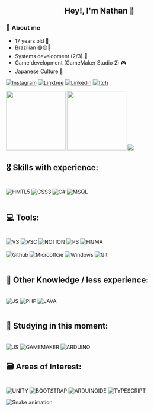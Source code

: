 <div align="center">

## Hey!, I'm Nathan 📼 
</div>

### 💾 About me
- 17 years old 💾
- Brazilian 🟢🟡🔵
- Systems development (2/3) 📱
- Game development (GameMaker Studio 2) 🎮
- Japanese Culture 👺
 
 [![Instagram](https://img.shields.io/badge/Instagram-E4405F?style=for-the-badge&logo=instagram&logoColor=white)](https://www.instagram.com/nahtan_not_found/)
 [![Linktree](https://img.shields.io/badge/linktree-39E09B?style=for-the-badge&logo=linktree&logoColor=white)](https://linktr.ee/nahtanPNG/)
 [![Linkedin](https://img.shields.io/badge/LinkedIn-0077B5?style=for-the-badge&logo=linkedin&logoColor=white)](https://www.linkedin.com/in/nathan-ferreira-121545241/)
 [![Itch](https://img.shields.io/badge/Itch.io-FA5C5C?style=for-the-badge&logo=itchdotio&logoColor=white)](https://sleepysheep-studio.itch.io)

<img height="160em" src="https://github-readme-stats.vercel.app/api?username=nahtanPNG&show_icons=true&theme=dark&include_all_commits=true&count_private=true"/> <img height="160em" src="https://github-readme-stats.vercel.app/api/top-langs/?username=nahtanPNG&layout=compact&langs_count=7&theme=dark"/>
<img src="https://wakatime.com/@nahtanPNG"/>
## 🎖️ Skills with experience:
<div style="display: inline_block"><br/>
  <img align="center" alt="HMTL5" src="https://img.shields.io/badge/HTML5-E34F26?style=for-the-badge&logo=html5&logoColor=white" />
 <img align="center" alt="CSS3" src="https://img.shields.io/badge/CSS3-1572B6?style=for-the-badge&logo=css3&logoColor=whit" />
 <img align="center" alt="C#" src="https://img.shields.io/badge/C%23-239120?style=for-the-badge&logo=c-sharp&logoColor=white" />
 <img align="center" alt="MSQL" src="https://img.shields.io/badge/MySQL-00000F?style=for-the-badge&logo=mysql&logoColor=white" />
 
 </div><br/>
 
## 💻 Tools:
 <div style="display: inline_block"><br/>
 <img align="center" alt="VS" src="https://img.shields.io/badge/Visual_Studio-5C2D91?style=for-the-badge&logo=visual%20studio&logoColor=white"/>
 <img align="center" alt="VSC" src="https://img.shields.io/badge/Visual_Studio_Code-0078D4?style=for-the-badge&logo=visual%20studio%20code&logoColor=white" />
 <img align="center" alt="NOTION" src="https://img.shields.io/badge/Notion-000000?style=for-the-badge&logo=notion&logoColor=white"/>
 <img align="center" alt="PS" src="https://img.shields.io/badge/Adobe%20Photoshop-31A8FF?style=for-the-badge&logo=Adobe%20Photoshop&logoColor=black"/>
 <img align="center" alt="FIGMA" src="https://img.shields.io/badge/Figma-F24E1E?style=for-the-badge&logo=figma&logoColor=white" />
 <br></br>
 <img align="center" alt="Github" src="https://img.shields.io/badge/GitHub-100000?style=for-the-badge&logo=github&logoColor=white"/>
 <img align="center" alt="Microoffcie" src="https://img.shields.io/badge/Microsoft_Office-D83B01?style=for-the-badge&logo=microsoft-office&logoColor=white" />
 <img align="center" alt="Windows" src="https://img.shields.io/badge/Windows-0078D6?style=for-the-badge&logo=windows&logoColor=white"/>
 <img align="center" alt="Git" src="https://img.shields.io/badge/GIT-E44C30?style=for-the-badge&logo=git&logoColor=white"/>
 
 </div><br/>
 
## 🥉 Other Knowledge / less experience:
 <div style="display: inline_block"><br/>
 <img align="center" alt="JS" src="https://img.shields.io/badge/JavaScript-323330?style=for-the-badge&logo=javascript&logoColor=F7DF1E" />
 <img align="center" alt="PHP" src="https://img.shields.io/badge/PHP-777BB4?style=for-the-badge&logo=php&logoColor=white" />
 <img align="center" alt="JAVA" src="https://img.shields.io/badge/Java-ED8B00?style=for-the-badge&logo=java&logoColor=white" />
 </div><br/>
 
 ## 📓 Studying in this moment:
 <div style="display: inline_block"><br/>
 <img align="center" alt="JS" src="https://img.shields.io/badge/JavaScript-323330?style=for-the-badge&logo=javascript&logoColor=F7DF1E" />
 <img align="center" alt="GAMEMAKER" src="https://img.shields.io/badge/-GameMakerLanguage-brightgreen?style=for-the-badge&logo=data%3Aimage%2Fpng%3Bbase64%2CiVBORw0KGgoAAAANSUhEUgAAAA4AAAAOCAMAAAAolt3jAAAAZlBMVEX%2F%2F%2F%2F%2F%2F%2F%2F%2F%2F%2F%2F%2F%2F%2F%2F%2F%2F%2F%2F%2F%2F%2F%2F%2F%2F%2F%2F%2F%2F%2F%2F%2F%2F%2F%2F%2F%2F%2F%2F%2F%2F%2F%2F%2F%2F%2F%2F%2F%2F%2F%2F%2F%2F%2F%2F%2F%2F%2F%2F%2F%2F%2F%2F%2F%2F%2F%2F%2F%2F%2F%2F%2F%2F%2F%2F%2F%2F%2F%2F%2F%2F%2F%2F%2F%2F%2F%2F%2F%2F%2F%2F%2F%2F%2F%2F%2F%2F%2F%2F%2F%2F%2F%2F%2F%2F%2F%2F%2F%2F%2F%2F%2F%2F%2F%2F%2F%2F%2F%2F%2F%2F%2F%2F%2F%2F%2F%2F%2F%2F%2F%2F%2F%2F%2F%2BrG8stAAAAIXRSTlMABg0OFBkfcn1%2Bf4CBgoOFhoeIiouWmNDa5ebp8PX2%2B%2F6o6Vq%2BAAAAY0lEQVR42k2OWQ6AIAwFn%2BIOioobrnD%2FS4o0EeanmQxNAdErRFTWtsFq6%2BiiZozz0CSnTjYBwo0RkF8DWDLf51Ni9K%2FYdq0Fy3KAfzk97M7goK1F%2F4rGH9Kk1OlboQtEDIrmC%2BU3CVxTr%2FRMAAAAAElFTkSuQmCC" />
 <img align="center" alt="ARDUINO" src="https://img.shields.io/badge/Arduino-00979D?style=for-the-badge&logo=Arduino&logoColor=white" />
 </div>
 
 ## 🗃️ Areas of Interest:
 <div style="display: inline_block"><br/>
 <img align="center" alt="UNITY" src="https://img.shields.io/badge/Unity-100000?style=for-the-badge&logo=unity&logoColor=white" />
 <img align="center" alt="BOOTSTRAP" src="https://img.shields.io/badge/Bootstrap-563D7C?style=for-the-badge&logo=bootstrap&logoColor=white" />
 <img align="center" alt="ARDUINOIDE" src="https://img.shields.io/badge/Arduino_IDE-00979D?style=for-the-badge&logo=arduino&logoColor=white" />
 <img align="center" alt="TYPESCRIPT" src="https://img.shields.io/badge/TypeScript-007ACC?style=for-the-badge&logo=typescript&logoColor=white" />
 
  ![Snake animation](https://github.com/nahtanPNG/nahtanPNG/blob/output/github-contribution-grid-snake.svg)

 
 
 
 
 
 



